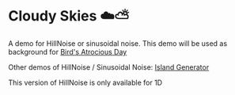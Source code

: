 # Cloudy Skies ☁️⛅
A demo for HillNoise or sinusoidal noise.
This demo will be used as background for [Bird's Atrocious Day](https://github.com/AAOOII-RN/Bird-s-Atrocious-Day)

Other demos of HillNoise / Sinusoidal Noise:
[Island Generator](https://github.com/AAOOII-RN/Island-Generator)

This version of HillNoise is only available for 1D
